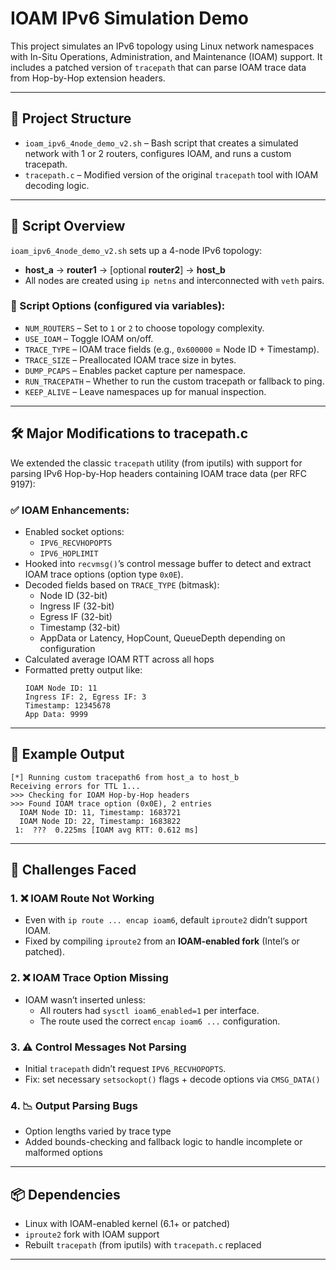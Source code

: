 # IOAM IPv6 Simulation Demo

This project simulates an IPv6 topology using Linux network namespaces with In-Situ Operations, Administration, and Maintenance (IOAM) support. It includes a patched version of `tracepath` that can parse IOAM trace data from Hop-by-Hop extension headers.

---

## 📁 Project Structure

- `ioam_ipv6_4node_demo_v2.sh` – Bash script that creates a simulated network with 1 or 2 routers, configures IOAM, and runs a custom tracepath.
- `tracepath.c` – Modified version of the original `tracepath` tool with IOAM decoding logic.

---

## 🚀 Script Overview

`ioam_ipv6_4node_demo_v2.sh` sets up a 4-node IPv6 topology:

- **host_a** → **router1** → [optional **router2**] → **host_b**
- All nodes are created using `ip netns` and interconnected with `veth` pairs.

### 🔧 Script Options (configured via variables):

- `NUM_ROUTERS` – Set to `1` or `2` to choose topology complexity.
- `USE_IOAM` – Toggle IOAM on/off.
- `TRACE_TYPE` – IOAM trace fields (e.g., `0x600000` = Node ID + Timestamp).
- `TRACE_SIZE` – Preallocated IOAM trace size in bytes.
- `DUMP_PCAPS` – Enables packet capture per namespace.
- `RUN_TRACEPATH` – Whether to run the custom tracepath or fallback to ping.
- `KEEP_ALIVE` – Leave namespaces up for manual inspection.

---

## 🛠️ Major Modifications to tracepath.c

We extended the classic `tracepath` utility (from iputils) with support for parsing IPv6 Hop-by-Hop headers containing IOAM trace data (per RFC 9197):

### ✅ IOAM Enhancements:

- Enabled socket options:
  - `IPV6_RECVHOPOPTS`
  - `IPV6_HOPLIMIT`
- Hooked into `recvmsg()`’s control message buffer to detect and extract IOAM trace options (option type `0x0E`).
- Decoded fields based on `TRACE_TYPE` (bitmask):
  - Node ID (32-bit)
  - Ingress IF (32-bit)
  - Egress IF (32-bit)
  - Timestamp (32-bit)
  - AppData or Latency, HopCount, QueueDepth depending on configuration
- Calculated average IOAM RTT across all hops
- Formatted pretty output like:
  ```
  IOAM Node ID: 11
  Ingress IF: 2, Egress IF: 3
  Timestamp: 12345678
  App Data: 9999
  ```

---

## 🧪 Example Output

```
[*] Running custom tracepath6 from host_a to host_b
Receiving errors for TTL 1...
>>> Checking for IOAM Hop-by-Hop headers
>>> Found IOAM trace option (0x0E), 2 entries
  IOAM Node ID: 11, Timestamp: 1683721
  IOAM Node ID: 22, Timestamp: 1683822
 1:  ???  0.225ms [IOAM avg RTT: 0.612 ms]
```

---

## 🧱 Challenges Faced

### 1. ❌ IOAM Route Not Working
- Even with `ip route ... encap ioam6`, default `iproute2` didn’t support IOAM.
- Fixed by compiling `iproute2` from an **IOAM-enabled fork** (Intel’s or patched).

### 2. ❌ IOAM Trace Option Missing
- IOAM wasn’t inserted unless:
  - All routers had `sysctl ioam6_enabled=1` per interface.
  - The route used the correct `encap ioam6 ...` configuration.

### 3. ⚠️ Control Messages Not Parsing
- Initial `tracepath` didn’t request `IPV6_RECVHOPOPTS`.
- Fix: set necessary `setsockopt()` flags + decode options via `CMSG_DATA()`

### 4. 📉 Output Parsing Bugs
- Option lengths varied by trace type
- Added bounds-checking and fallback logic to handle incomplete or malformed options

---

## 📦 Dependencies

- Linux with IOAM-enabled kernel (6.1+ or patched)
- `iproute2` fork with IOAM support
- Rebuilt `tracepath` (from iputils) with `tracepath.c` replaced

---
